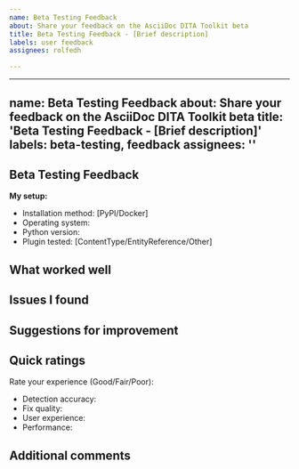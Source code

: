 ```yaml
---
name: Beta Testing Feedback
about: Share your feedback on the AsciiDoc DITA Toolkit beta
title: Beta Testing Feedback - [Brief description]
labels: user feedback
assignees: rolfedh

---
```


---
name: Beta Testing Feedback
about: Share your feedback on the AsciiDoc DITA Toolkit beta
title: 'Beta Testing Feedback - [Brief description]'
labels: beta-testing, feedback
assignees: ''
---

## Beta Testing Feedback

**My setup:**
- Installation method: [PyPI/Docker]
- Operating system: 
- Python version: 
- Plugin tested: [ContentType/EntityReference/Other]

## What worked well
<!-- List things that worked as expected -->


## Issues I found
<!-- Describe any problems. Include sample files or commands to help us reproduce the issue -->


## Suggestions for improvement
<!-- Share your ideas for making the toolkit better -->


## Quick ratings
Rate your experience (Good/Fair/Poor):
- Detection accuracy: 
- Fix quality: 
- User experience: 
- Performance: 

## Additional comments
<!-- Any other feedback you'd like to share -->
